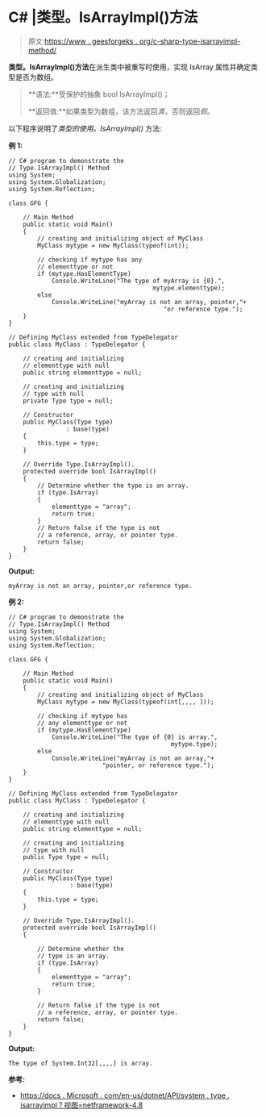 # C# |类型。IsArrayImpl()方法

> 原文:[https://www . geesforgeks . org/c-sharp-type-isarrayimpl-method/](https://www.geeksforgeeks.org/c-sharp-type-isarrayimpl-method/)

**类型。IsArrayImpl()方法**在派生类中被重写时使用，实现 IsArray 属性并确定类型是否为数组。

> **语法:**受保护的抽象 bool IsArrayImpl()；
> 
> **返回值:**如果类型为数组，该方法返回*真*，否则返回*假*。

以下程序说明了*类型的使用。IsArrayImpl()* 方法:

**例 1:**

```
// C# program to demonstrate the
// Type.IsArrayImpl() Method
using System;
using System.Globalization;
using System.Reflection;

class GFG {

    // Main Method
    public static void Main()
    {
        // creating and initializing object of MyClass
        MyClass mytype = new MyClass(typeof(int));

        // checking if mytype has any
        // elementtype or not
        if (mytype.HasElementType)
            Console.WriteLine("The type of myArray is {0}.",
                                        mytype.elementtype);
        else
            Console.WriteLine("myArray is not an array, pointer,"+
                                           "or reference type.");
    }
}

// Defining MyClass extended from TypeDelegator
public class MyClass : TypeDelegator {

    // creating and initializing
    // elementtype with null
    public string elementtype = null;

    // creating and initializing 
    // type with null
    private Type type = null;

    // Constructor
    public MyClass(Type type)
                : base(type)
    {
        this.type = type;
    }

    // Override Type.IsArrayImpl().
    protected override bool IsArrayImpl()
    {
        // Determine whether the type is an array.
        if (type.IsArray) 
        {
            elementtype = "array";
            return true;
        }
        // Return false if the type is not
        // a reference, array, or pointer type.
        return false;
    }
}
```

**Output:**

```
myArray is not an array, pointer,or reference type.

```

**例 2:**

```
// C# program to demonstrate the
// Type.IsArrayImpl() Method
using System;
using System.Globalization;
using System.Reflection;

class GFG {

    // Main Method
    public static void Main()
    {
        // creating and initializing object of MyClass
        MyClass mytype = new MyClass(typeof(int[,,,, ]));

        // checking if mytype has
        // any elementtype or not
        if (mytype.HasElementType)
            Console.WriteLine("The type of {0} is array.",
                                             mytype.type);
        else
            Console.WriteLine("myArray is not an array,"+
                          "pointer, or reference type.");
    }
}

// Defining MyClass extended from TypeDelegator
public class MyClass : TypeDelegator {

    // creating and initializing
    // elementtype with null
    public string elementtype = null;

    // creating and initializing 
    // type with null
    public Type type = null;

    // Constructor
    public MyClass(Type type)
                 : base(type)
    {
        this.type = type;
    }

    // Override Type.IsArrayImpl().
    protected override bool IsArrayImpl()
    {

        // Determine whether the
        // type is an array.
        if (type.IsArray)
        {
            elementtype = "array";
            return true;
        }

        // Return false if the type is not
        // a reference, array, or pointer type.
        return false;
    }
}
```

**Output:**

```
The type of System.Int32[,,,,] is array.

```

**参考:**

*   [https://docs . Microsoft . com/en-us/dotnet/API/system . type . isarrayimpl？视图=netframework-4.8](https://docs.microsoft.com/en-us/dotnet/api/system.type.isarrayimpl?view=netframework-4.8)
